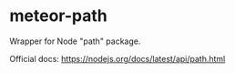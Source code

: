 # meteor-path
Wrapper for Node "path" package.

Official docs:
https://nodejs.org/docs/latest/api/path.html
